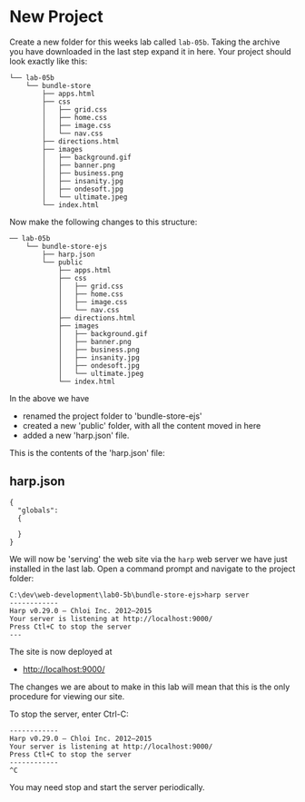 # New Project

Create a new folder for this weeks lab called `lab-05b`. Taking the archive you have downloaded in the last step expand it in here. Your project should look exactly like this:

~~~
└── lab-05b
    └── bundle-store
        ├── apps.html
        ├── css
        │   ├── grid.css
        │   ├── home.css
        │   ├── image.css
        │   └── nav.css
        ├── directions.html
        ├── images
        │   ├── background.gif
        │   ├── banner.png
        │   ├── business.png
        │   ├── insanity.jpg
        │   ├── ondesoft.jpg
        │   └── ultimate.jpeg
        └── index.html
~~~

Now make the following changes to this structure:

~~~
── lab-05b
    └── bundle-store-ejs
        ├── harp.json
        └── public
            ├── apps.html
            ├── css
            │   ├── grid.css
            │   ├── home.css
            │   ├── image.css
            │   └── nav.css
            ├── directions.html
            ├── images
            │   ├── background.gif
            │   ├── banner.png
            │   ├── business.png
            │   ├── insanity.jpg
            │   ├── ondesoft.jpg
            │   └── ultimate.jpeg
            └── index.html
~~~

In the above we have 

- renamed the project folder to 'bundle-store-ejs'
- created a new 'public' folder, with all the content moved in here
- added a new 'harp.json' file.

This is the contents of the 'harp.json' file:

## harp.json

~~~
{
  "globals":
  {

  }
}
~~~

We will now be 'serving' the web site via the `harp` web server we have just installed in the last lab. Open a command prompt and navigate to the project folder:

~~~
C:\dev\web-development\lab0-5b\bundle-store-ejs>harp server
------------
Harp v0.29.0 – Chloi Inc. 2012–2015
Your server is listening at http://localhost:9000/
Press Ctl+C to stop the server
---
~~~

The site is now deployed at 

- <http://localhost:9000/>

The changes we are about to make in this lab will mean that this is the only procedure for viewing our site.

To stop the server, enter Ctrl-C:

~~~
------------
Harp v0.29.0 – Chloi Inc. 2012–2015
Your server is listening at http://localhost:9000/
Press Ctl+C to stop the server
------------
^C
~~~


You may need stop and start the server periodically.



